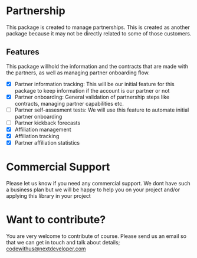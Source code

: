 # Partnership
This package is created to manage partnerships. This is created as another package because it may not be directly related to some of those customers.

## Features
This package willhold the information and the contracts that are made with the partners, as well as managing partner onboarding flow.

- [x] Partner information tracking: This will be our initial feature for this package to keep information if the account is our partner or not
- [x] Partner onboarding: General validation of partnership steps like contracts, managing partner capabilities etc.
- [ ] Partner self-assesment tests: We will use this feature to automate initial partner onboarding
- [ ] Partner kickback forecasts
- [x] Affiliation management
- [x] Affiliation tracking
- [x] Partner affiliation statistics

# Commercial Support
Please let us know if you need any commercial support. We dont have such a business plan but we will be happy to help you on your project and/or applying this library in your project

# Want to contribute?
You are very welcome to contribute of course. Please send us an email so that we can get in touch and talk about details;
codewithus@nextdeveloper.com
